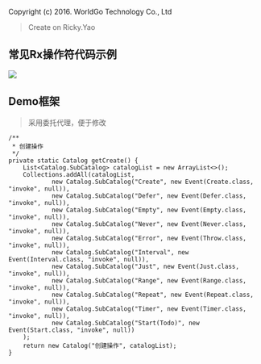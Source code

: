 Copyright (c) 2016. WorldGo Technology Co., Ltd
>Create on Ricky.Yao


## 常见Rx操作符代码示例 ##
![](http://i.imgur.com/gMmh6RR.png)

## Demo框架 ##
> 采用委托代理，便于修改

	/**
     * 创建操作
     */
    private static Catalog getCreate() {
        List<Catalog.SubCatalog> catalogList = new ArrayList<>();
        Collections.addAll(catalogList,
                new Catalog.SubCatalog("Create", new Event(Create.class, "invoke", null)),
                new Catalog.SubCatalog("Defer", new Event(Defer.class, "invoke", null)),
                new Catalog.SubCatalog("Empty", new Event(Empty.class, "invoke", null)),
                new Catalog.SubCatalog("Never", new Event(Never.class, "invoke", null)),
                new Catalog.SubCatalog("Error", new Event(Throw.class, "invoke", null)),
                new Catalog.SubCatalog("Interval", new Event(Interval.class, "invoke", null)),
                new Catalog.SubCatalog("Just", new Event(Just.class, "invoke", null)),
                new Catalog.SubCatalog("Range", new Event(Range.class, "invoke", null)),
                new Catalog.SubCatalog("Repeat", new Event(Repeat.class, "invoke", null)),
                new Catalog.SubCatalog("Timer", new Event(Timer.class, "invoke", null)),
                new Catalog.SubCatalog("Start(Todo)", new Event(Start.class, "invoke", null))
        );
        return new Catalog("创建操作", catalogList);
    }



